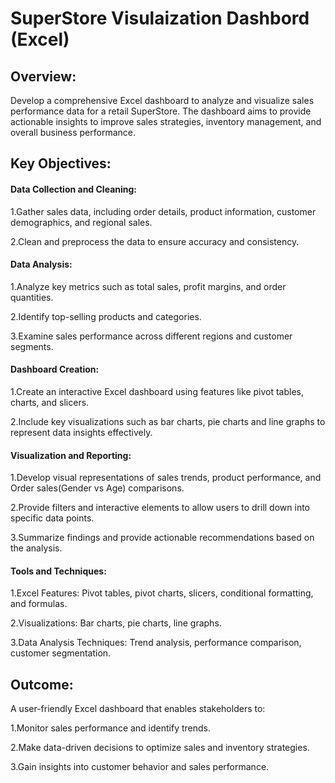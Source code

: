 # SuperStore Visulaization Dashbord (Excel)

## Overview:

Develop a comprehensive Excel dashboard to analyze and visualize sales performance data for a retail SuperStore. The dashboard aims to provide actionable insights to improve sales strategies, inventory management, and overall business performance.

## Key Objectives:

#### Data Collection and Cleaning:

1.Gather sales data, including order details, product information, customer demographics, and regional sales.

2.Clean and preprocess the data to ensure accuracy and consistency.

#### Data Analysis:

1.Analyze key metrics such as total sales, profit margins, and order quantities.

2.Identify top-selling products and categories.

3.Examine sales performance across different regions and customer segments.

#### Dashboard Creation:

1.Create an interactive Excel dashboard using features like pivot tables, charts, and slicers.

2.Include key visualizations such as bar charts, pie charts and  line graphs to represent data insights effectively.

#### Visualization and Reporting:

1.Develop visual representations of sales trends, product performance, and Order sales(Gender vs Age) comparisons.

2.Provide filters and interactive elements to allow users to drill down into specific data points.

3.Summarize findings and provide actionable recommendations based on the analysis.

#### Tools and Techniques:

1.Excel Features: Pivot tables, pivot charts, slicers, conditional formatting, and formulas.

2.Visualizations: Bar charts, pie charts, line graphs.

3.Data Analysis Techniques: Trend analysis, performance comparison, customer segmentation.

## Outcome:

A user-friendly Excel dashboard that enables stakeholders to:

1.Monitor sales performance and identify trends.

2.Make data-driven decisions to optimize sales and inventory strategies.

3.Gain insights into customer behavior and  sales performance.